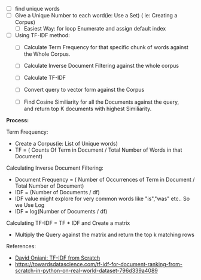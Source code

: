- [ ] find unique words
- [ ] Give a Unique Number to each word(ie: Use a Set) ( ie: Creating a Corpus)
    - [ ] Easiest Way: for loop Enumerate and assign default index
- [ ] Using TF-IDF method:
    - [ ] Calculate Term Frequency for that specific chunk of words against the Whole Corpus.
    - [ ] Calculate Inverse Document Filtering against the whole corpus
    - [ ] Calculate TF-IDF
    - [ ] Convert query to vector form against the Corpus
    - [ ] Find Cosine Similiarity for all the Documents against the query,  
    and return top K documents with highest Similiarity.



**Process:**


Term Frequency:

- Create a Corpus(ie: List of Unique words)
- TF = ( Counts Of Term in Document / Total Number of Words in that Document)

Calculating Inverse Document Filtering:

- Document Frequency = ( Number of Occurrences of Term in Document / Total Number of Document)
- IDF = (Number of Documents / df)
- IDF value might explore for very common words like "is","was" etc.. So we Use Log
- IDF = log(Number of Documents / df)

Calculating TF-IDF = TF * IDF   and Create a matrix

- Multiply the Query against the matrix and return the top k matching rows


References:

- [David Oniani: TF-IDF from Scratch](https://www.youtube.com/watch?v=otgVLfBabKk)
- https://towardsdatascience.com/tf-idf-for-document-ranking-from-scratch-in-python-on-real-world-dataset-796d339a4089

